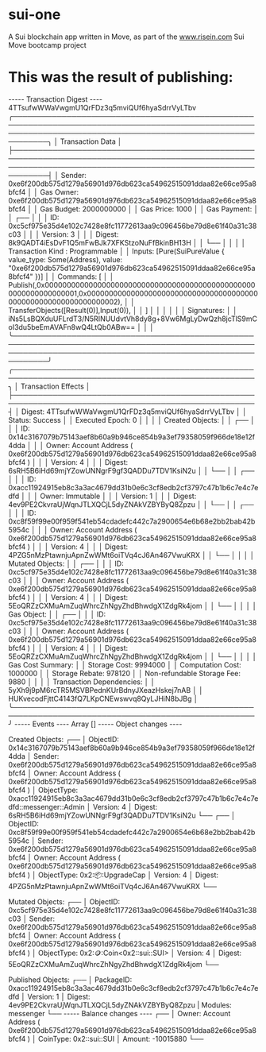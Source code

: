 # sui-one
A Sui blockchain app written in Move, as part of the www.risein.com Sui Move bootcamp project


# This was the result of publishing:

----- Transaction Digest ----
4TTsufwWWaVwgmU1QrFDz3q5mviQUf6hyaSdrrVyLTbv
╭─────────────────────────────────────────────────────────────────────────────────────────────────────────────────────────────────────────────────────────────╮
│ Transaction Data                                                                                                                                            │
├─────────────────────────────────────────────────────────────────────────────────────────────────────────────────────────────────────────────────────────────┤
│ Sender: 0xe6f200db575d1279a56901d976db623ca54962515091ddaa82e66ce95a8bfcf4                                                                                  │
│ Gas Owner: 0xe6f200db575d1279a56901d976db623ca54962515091ddaa82e66ce95a8bfcf4                                                                               │
│ Gas Budget: 2000000000                                                                                                                                      │
│ Gas Price: 1000                                                                                                                                             │
│ Gas Payment:                                                                                                                                                │
│  ┌──                                                                                                                                                        │
│  │ ID: 0xc5cf975e35d4e102c7428e8fc11772613aa9c096456be79d8e61f40a31c38c03                                                                                   │
│  │ Version: 3                                                                                                                                               │
│  │ Digest: 8k9QADT4iEsDvF1Q5mFwBJk7XFKStzoNuFfBkinBH13H                                                                                                     │
│  └──                                                                                                                                                        │
│                                                                                                                                                             │
│ Transaction Kind : Programmable                                                                                                                             │
│ Inputs: [Pure(SuiPureValue { value_type: Some(Address), value: "0xe6f200db575d1279a56901d976db623ca54962515091ddaa82e66ce95a8bfcf4" })]                     │
│ Commands: [                                                                                                                                                 │
│   Publish(<modules>,0x0000000000000000000000000000000000000000000000000000000000000001,0x0000000000000000000000000000000000000000000000000000000000000002), │
│   TransferObjects([Result(0)],Input(0)),                                                                                                                    │
│ ]                                                                                                                                                           │
│                                                                                                                                                             │
│                                                                                                                                                             │
│ Signatures:                                                                                                                                                 │
│    iNs5LsBQXduUFLrdT3/N5RINUUdvtVh8dy8g+8Vw6MgLyDwQzh8jcTlS9mCoI3du5beEmAVAFn8wQ4LtQb0ABw==                                                                 │
│                                                                                                                                                             │
╰─────────────────────────────────────────────────────────────────────────────────────────────────────────────────────────────────────────────────────────────╯
╭───────────────────────────────────────────────────────────────────────────────────────────────────╮
│ Transaction Effects                                                                               │
├───────────────────────────────────────────────────────────────────────────────────────────────────┤
│ Digest: 4TTsufwWWaVwgmU1QrFDz3q5mviQUf6hyaSdrrVyLTbv                                              │
│ Status: Success                                                                                   │
│ Executed Epoch: 0                                                                                 │
│                                                                                                   │
│ Created Objects:                                                                                  │
│  ┌──                                                                                              │
│  │ ID: 0x14c3167079b75143aef8b60a9b946ce854b9a3ef79358059f966de18e12f4dda                         │
│  │ Owner: Account Address ( 0xe6f200db575d1279a56901d976db623ca54962515091ddaa82e66ce95a8bfcf4 )  │
│  │ Version: 4                                                                                     │
│  │ Digest: 6sRH5B6iHd69mjYZowUNNgrF9gf3QADDu7TDV1KsiN2u                                           │
│  └──                                                                                              │
│  ┌──                                                                                              │
│  │ ID: 0xacc11924915eb8c3a3ac4679dd31b0e6c3cf8edb2cf3797c47b1b6c7e4c7edfd                         │
│  │ Owner: Immutable                                                                               │
│  │ Version: 1                                                                                     │
│  │ Digest: 4ev9PE2CkvraUjWqnJTLXQCjL5dyZNAkVZBYByQ8Zpzu                                           │
│  └──                                                                                              │
│  ┌──                                                                                              │
│  │ ID: 0xc8f59f99e00f959f541eb54cdadefc442c7a2900654e6b68e2bb2bab42b5954c                         │
│  │ Owner: Account Address ( 0xe6f200db575d1279a56901d976db623ca54962515091ddaa82e66ce95a8bfcf4 )  │
│  │ Version: 4                                                                                     │
│  │ Digest: 4PZG5nMzPtawnjuApnZwWMt6oiTVq4cJ6An467VwuKRX                                           │
│  └──                                                                                              │
│                                                                                                   │
│ Mutated Objects:                                                                                  │
│  ┌──                                                                                              │
│  │ ID: 0xc5cf975e35d4e102c7428e8fc11772613aa9c096456be79d8e61f40a31c38c03                         │
│  │ Owner: Account Address ( 0xe6f200db575d1279a56901d976db623ca54962515091ddaa82e66ce95a8bfcf4 )  │
│  │ Version: 4                                                                                     │
│  │ Digest: 5EoQRZzCXMuAmZuqWhrcZhNgyZhdBhwdgX1ZdgRk4jom                                           │
│  └──                                                                                              │
│                                                                                                   │
│ Gas Object:                                                                                       │
│  ┌──                                                                                              │
│  │ ID: 0xc5cf975e35d4e102c7428e8fc11772613aa9c096456be79d8e61f40a31c38c03                         │
│  │ Owner: Account Address ( 0xe6f200db575d1279a56901d976db623ca54962515091ddaa82e66ce95a8bfcf4 )  │
│  │ Version: 4                                                                                     │
│  │ Digest: 5EoQRZzCXMuAmZuqWhrcZhNgyZhdBhwdgX1ZdgRk4jom                                           │
│  └──                                                                                              │
│                                                                                                   │
│ Gas Cost Summary:                                                                                 │
│    Storage Cost: 9994000                                                                          │
│    Computation Cost: 1000000                                                                      │
│    Storage Rebate: 978120                                                                         │
│    Non-refundable Storage Fee: 9880                                                               │
│                                                                                                   │
│ Transaction Dependencies:                                                                         │
│    5yXh9j9pM6rcTR5MSVBPednKUrBdnyJXeazHskej7nAB                                                   │
│    HUKvecodFjttC4143fQ7LKpCNEwswvq8QyLJHiN8bJBg                                                   │
╰───────────────────────────────────────────────────────────────────────────────────────────────────╯
----- Events ----
Array []
----- Object changes ----

Created Objects: 
 ┌──
 │ ObjectID: 0x14c3167079b75143aef8b60a9b946ce854b9a3ef79358059f966de18e12f4dda
 │ Sender: 0xe6f200db575d1279a56901d976db623ca54962515091ddaa82e66ce95a8bfcf4 
 │ Owner: Account Address ( 0xe6f200db575d1279a56901d976db623ca54962515091ddaa82e66ce95a8bfcf4 )
 │ ObjectType: 0xacc11924915eb8c3a3ac4679dd31b0e6c3cf8edb2cf3797c47b1b6c7e4c7edfd::messenger::Admin 
 │ Version: 4
 │ Digest: 6sRH5B6iHd69mjYZowUNNgrF9gf3QADDu7TDV1KsiN2u
 └──
 ┌──
 │ ObjectID: 0xc8f59f99e00f959f541eb54cdadefc442c7a2900654e6b68e2bb2bab42b5954c
 │ Sender: 0xe6f200db575d1279a56901d976db623ca54962515091ddaa82e66ce95a8bfcf4 
 │ Owner: Account Address ( 0xe6f200db575d1279a56901d976db623ca54962515091ddaa82e66ce95a8bfcf4 )
 │ ObjectType: 0x2::package::UpgradeCap 
 │ Version: 4
 │ Digest: 4PZG5nMzPtawnjuApnZwWMt6oiTVq4cJ6An467VwuKRX
 └──

Mutated Objects: 
 ┌──
 │ ObjectID: 0xc5cf975e35d4e102c7428e8fc11772613aa9c096456be79d8e61f40a31c38c03
 │ Sender: 0xe6f200db575d1279a56901d976db623ca54962515091ddaa82e66ce95a8bfcf4 
 │ Owner: Account Address ( 0xe6f200db575d1279a56901d976db623ca54962515091ddaa82e66ce95a8bfcf4 )
 │ ObjectType: 0x2::coin::Coin<0x2::sui::SUI> 
 │ Version: 4
 │ Digest: 5EoQRZzCXMuAmZuqWhrcZhNgyZhdBhwdgX1ZdgRk4jom
 └──

Published Objects: 
 ┌──
 │ PackageID: 0xacc11924915eb8c3a3ac4679dd31b0e6c3cf8edb2cf3797c47b1b6c7e4c7edfd 
 │ Version: 1 
 │ Digest: 4ev9PE2CkvraUjWqnJTLXQCjL5dyZNAkVZBYByQ8Zpzu
 | Modules: messenger
 └──
----- Balance changes ----
 ┌──
 │ Owner: Account Address ( 0xe6f200db575d1279a56901d976db623ca54962515091ddaa82e66ce95a8bfcf4 ) 
 │ CoinType: 0x2::sui::SUI 
 │ Amount: -10015880
 └──